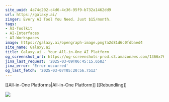 ```yaml
---
site_uuid: 4a74c202-c4d6-4c36-95f9-b732a1462dd9
url: https://galaxy.ai/
zinger: Every AI Tool You Need. Just $15/month.
tags:
- AI-Toolkit
- AI-Interfaces
- AI-Workspaces
image: https://galaxy.ai/opengraph-image.png?a2d81d6c0fdbaed4
site_name: Galaxy.ai
title: Galaxy.ai - Your All-in-One AI Platform
og_screenshot_url: https://og-screenshots-prod.s3.amazonaws.com/1366x768/80/false/b947f97e1c97731cfe8a0cd2518fb889b4e5ac0ff77c743d82c38847e5f646ca.jpeg
jina_last_request: '2025-03-09T06:45:15.658Z'
jina_error: 'Error occurred'
og_last_fetch: '2025-03-07T05:20:56.751Z'
---
```

[[All-in-One Platforms|All-in-One Platform]]
[[Rebundling]]

![](https://i.imgur.com/43Bg9Uz.png)

